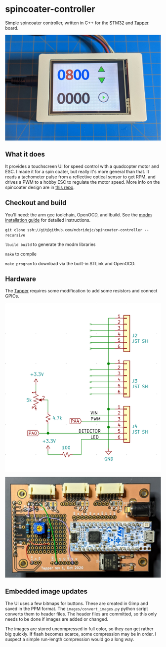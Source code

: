 # spincoater-controller

Simple spincoater controller, written in C++ for the STM32 and 
[Tapper](https://github.com/mcbridejc/tapper) board.

![Tapper Enclosure](doc/device.jpg)

## What it does

It provides a touchscreen UI for speed control with a quadcopter motor and ESC. I 
made it for a spin coater, but really it's more general than that.
It reads a tachometer pulse from a reflective optical sensor to get
RPM, and drives a PWM to a hobby ESC to regulate the motor speed. More info on 
the spincoater design are in [this repo](https://github.com/mcbridejc/spincoater).

## Checkout and build

You'll need: the arm gcc toolchain, OpenOCD, and lbuild. See the 
[modm installation guide](https://modm.io/guide/installation/) for detailed
instructions.

`git clone ssh://git@github.com/mcbridejc/spincoater-controller --recursive`

`lbuild build` to generate the modm libraries

`make` to compile

`make program` to download via the built-in STLink and OpenOCD. 

## Hardware

The [Tapper](https://github.com/mcbridejc/tapper) requires some modification
to add some resistors and connect GPIOs. 

![Board Mod Schematic](doc/tapper_modification_schematic.png)

![Board Modifications](doc/tapper_modifications.jpg)

## Embedded image updates

The UI uses a few bitmaps for buttons. These are created in Gimp and saved in 
the PPM format. The `images/convert_images.py` python script converts them
to header files. The header files are committed, so this only needs to be done
if images are added or changed. 

The images are stored uncompressed in full color, so they can get rather big
quickly. If flash becomes scarce, some compression may be in order. I suspect
a simple run-length compression would go a long way.